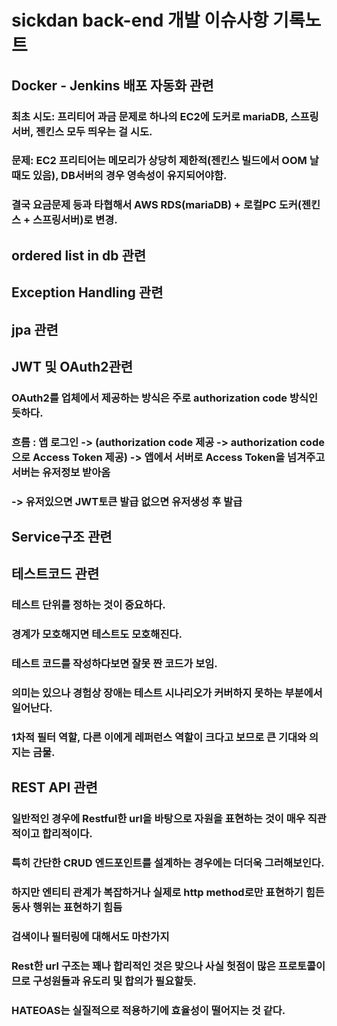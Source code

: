 # sickdan back-end 개발 이슈사항 기록노트

## Docker - Jenkins 배포 자동화 관련
### 최초 시도: 프리티어 과금 문제로 하나의 EC2에 도커로 mariaDB, 스프링 서버, 젠킨스 모두 띄우는 걸 시도.
### 문제: EC2 프리티어는 메모리가 상당히 제한적(젠킨스 빌드에서 OOM 날때도 있음), DB서버의 경우 영속성이 유지되어야함.
### 결국 요금문제 등과 타협해서 AWS RDS(mariaDB) + 로컬PC 도커(젠킨스 + 스프링서버)로 변경.

## ordered list in db 관련

## Exception Handling 관련

## jpa 관련

## JWT 및 OAuth2관련
### OAuth2를 업체에서 제공하는 방식은 주로 authorization code 방식인듯하다.
### 흐름 : 앱 로그인 -> (authorization code 제공 -> authorization code으로 Access Token 제공) -> 앱에서 서버로 Access Token을 넘겨주고 서버는 유저정보 받아옴
###       -> 유저있으면 JWT토큰 발급 없으면 유저생성 후 발급

## Service구조 관련

## 테스트코드 관련
### 테스트 단위를 정하는 것이 중요하다.
### 경계가 모호해지면 테스트도 모호해진다.
### 테스트 코드를 작성하다보면 잘못 짠 코드가 보임.
### 의미는 있으나 경험상 장애는 테스트 시나리오가 커버하지 못하는 부분에서 일어난다.
### 1차적 필터 역할, 다른 이에게 레퍼런스 역할이 크다고 보므로 큰 기대와 의지는 금물.

## REST API 관련
### 일반적인 경우에 Restful한 url을 바탕으로 자원을 표현하는 것이 매우 직관적이고 합리적이다.
### 특히 간단한 CRUD 엔드포인트를 설계하는 경우에는 더더욱 그러해보인다.
### 하지만 엔티티 관계가 복잡하거나 실제로 http method로만 표현하기 힘든 동사 행위는 표현하기 힘듬
### 검색이나 필터링에 대해서도 마찬가지
### Rest한 url 구조는 꽤나 합리적인 것은 맞으나 사실 헛점이 많은 프로토콜이므로 구성원들과 유도리 및 합의가 필요할듯.
### HATEOAS는 실질적으로 적용하기에 효율성이 떨어지는 것 같다.
